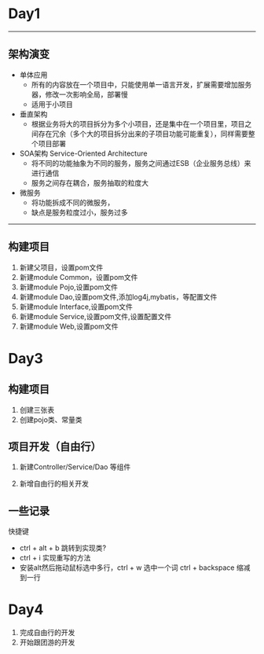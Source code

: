 # Day1

--- 
## 架构演变 
- 单体应用 
  - 所有的内容放在一个项目中，只能使用单一语言开发，扩展需要增加服务器，修改一次影响全局，部署慢
  - 适用于小项目
- 垂直架构
  - 根据业务将大的项目拆分为多个小项目，还是集中在一个项目里，项目之间存在冗余（多个大的项目拆分出来的子项目功能可能重复），同样需要整个项目部署
- SOA架构  Service-Oriented Architecture
  - 将不同的功能抽象为不同的服务，服务之间通过ESB（企业服务总线）来进行通信
  - 服务之间存在耦合，服务抽取的粒度大
- 微服务
  - 将功能拆成不同的微服务，
  - 缺点是服务粒度过小，服务过多
  
--- 
## 构建项目

1. 新建父项目，设置pom文件
2. 新建module Common，设置pom文件
3. 新建module Pojo,设置pom文件
4. 新建module Dao,设置pom文件,添加log4j,mybatis，等配置文件
5. 新建module Interface,设置pom文件
6. 新建module Service,设置pom文件,设置配置文件
7. 新建module Web,设置pom文件


# Day3 

## 构建项目

1. 创建三张表
2. 创建pojo类、常量类

## 项目开发（自由行）

1. 新建Controller/Service/Dao 等组件

2. 新增自由行的相关开发


## 一些记录

快捷键  
  - ctrl + alt + b 跳转到实现类? 
  - ctrl + i 实现重写的方法
  - 安装alt然后拖动鼠标选中多行，ctrl + w 选中一个词  ctrl + backspace 缩减到一行



# Day4 
1. 完成自由行的开发
2. 开始跟团游的开发